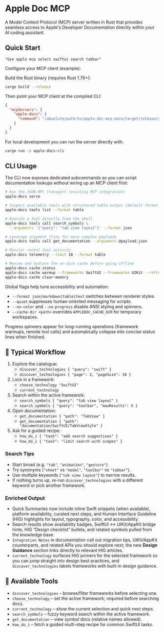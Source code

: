 # Apple Doc MCP

A Model Context Protocol (MCP) server written in Rust that provides seamless access to Apple's Developer Documentation directly within your AI coding assistant.



## Quick Start

```"Use apple mcp select swiftui search tabbar"```

Configure your MCP client (example):

Build the Rust binary (requires Rust 1.76+):

```bash
cargo build --release
```

Then point your MCP client at the compiled CLI:

```json
{
  "mcpServers": {
    "apple-docs": {
      "command": "/absolute/path/to/apple-doc-mcp-main/target/release/apple-docs-cli"
    }
  }
}
```

For local development you can run the server directly with:

```bash
cargo run -p apple-docs-cli
```

## CLI Usage

The CLI now exposes dedicated subcommands so you can script documentation lookups without wiring up an MCP client first:

```bash
# Run the JSON-RPC transport (existing MCP integration)
apple-docs serve

# Inspect available tools with structured table output (default format = markdown)
apple-docs tools list --format table

# Execute a tool directly from the shell
apple-docs tools call search_symbols \
  --arguments '{"query": "tab view layout"}' --format json

# Leverage argument files for more complex payloads
apple-docs tools call get_documentation --arguments @payload.json

# Monitor recent tool activity
apple-docs telemetry --limit 10 --format table

# Review and hydrate the on-disk cache before going offline
apple-docs cache status
apple-docs cache warmup --frameworks SwiftUI --frameworks UIKit --refresh
apple-docs cache clear-memory
```

Global flags help tune accessibility and automation:

- `--format json|markdown|table|text` switches between renderer styles.
- `--quiet` suppresses human-oriented messaging for scripts.
- `--no-color` and `--no-progress` disable ANSI styling and spinners.
- `--cache-dir <path>` overrides `APPLEDOC_CACHE_DIR` for temporary workspaces.

Progress spinners appear for long-running operations (framework warmups, remote tool calls) and automatically collapse into concise status lines when finished.

## 🔄 Typical Workflow

1. Explore the catalogue:
   - `discover_technologies { "query": "swift" }`
   - `discover_technologies { "page": 2, "pageSize": 10 }`
2. Lock in a framework:
   - `choose_technology "SwiftUI"`
   - `current_technology`
3. Search within the active framework:
   - `search_symbols { "query": "tab view layout" }`
   - `search_symbols { "query": "toolbar", "maxResults": 5 }`
4. Open documentation:
   - `get_documentation { "path": "TabView" }`
   - `get_documentation { "path": "documentation/SwiftUI/TabViewStyle" }`
5. Ask for a guided recipe:
   - `how_do_i { "task": "add search suggestions" }`
   - `how_do_i { "task": "limit search with scopes" }`

### Search Tips
- Start broad (e.g. `"tab"`, `"animation"`, `"gesture"`).
- Try synonyms (`"sheet"` vs `"modal"`, `"toolbar"` vs `"tabbar"`).
- Use multiple keywords (`"tab view layout"`) to narrow results.
- If nothing turns up, re-run `discover_technologies` with a different keyword or pick another framework.

### Enriched Output
- Quick Summaries now include inline Swift snippets (when available), platform availability, curated next steps, and Human Interface Guideline (HIG) highlights for layout, typography, color, and accessibility.
- Search results show availability badges, SwiftUI ↔ UIKit/AppKit bridge hints, HIG “Design checklist” bullets, and related symbols pulled from the knowledge base.
- `Integration Notes` in documentation call out migration tips, UIKit/AppKit counterparts, and related APIs you should explore next; the new **Design Guidance** section links directly to relevant HIG articles.
- `current_technology` surfaces HIG primers for the selected framework so you can jump straight into design best practices, and `discover_technologies` labels frameworks with built-in design guidance.

## 🧰 Available Tools
- `discover_technologies` – browse/filter frameworks before selecting one.
- `choose_technology` – set the active framework; required before searching docs.
- `current_technology` – show the current selection and quick next steps.
- `search_symbols` – fuzzy keyword search within the active framework.
- `get_documentation` – view symbol docs (relative names allowed).
- `how_do_i` – fetch a guided multi-step recipe for common SwiftUI tasks.
